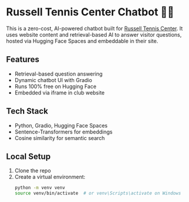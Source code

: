 # Russell Tennis Center Chatbot 🎾🤖

This is a zero-cost, AI-powered chatbot built for [Russell Tennis Center](https://russelltenniscenter.com). It uses website content and retrieval-based AI to answer visitor questions, hosted via Hugging Face Spaces and embeddable in their site.

## Features
- Retrieval-based question answering
- Dynamic chatbot UI with Gradio
- Runs 100% free on Hugging Face
- Embedded via iframe in club website

## Tech Stack
- Python, Gradio, Hugging Face Spaces
- Sentence-Transformers for embeddings
- Cosine similarity for semantic search

## Local Setup
1. Clone the repo
2. Create a virtual environment:
   ```bash
   python -m venv venv
   source venv/bin/activate  # or venv\Scripts\activate on Windows
